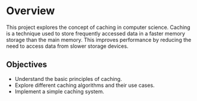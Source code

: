 # Overview
This project explores the concept of caching in computer science. Caching is a technique used to store frequently accessed data in a faster memory storage than the main memory. This improves performance by reducing the need to access data from slower storage devices.

## Objectives
- Understand the basic principles of caching.
- Explore different caching algorithms and their use cases.
- Implement a simple caching system.
